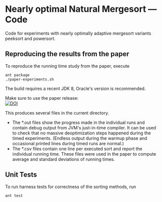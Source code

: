 # Nearly optimal Natural Mergesort &mdash; Code
Code for experiments with nearly optimally adaptive mergesort variants 
peeksort and powersort.

## Reproducing the results from the paper

To reproduce the running time study from the paper,
execute 

    ant package
    ./paper-experiments.sh

The build requires a recent JDK 8, Oracle's version is recommended.

Make sure to use the paper release:  
[![DOI](https://zenodo.org/badge/132030229.svg)](https://zenodo.org/badge/latestdoi/132030229)



This produces several files in the current directory.

 * The *.out files show the progress made in the individual runs 
and contain debug output from JVM's just-in-time compiler. 
It can be used to check that no massive deoptimization steps happened during the timed
experiments. (Endless output during the warmup phase and occasional printed lines 
during timed runs are normal.)
 * The *.csv files contain one line per executed sort and report the individual
running time. These files were used in the paper to compute average and standard deviations
of running times.


## Unit Tests

To run harness tests for correctness of the sorting methods, run

    ant test

